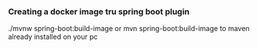 ### Creating a docker image tru spring boot plugin ###
./mvnw spring-boot:build-image
or 
mvn spring-boot:build-image to maven already installed on your pc


